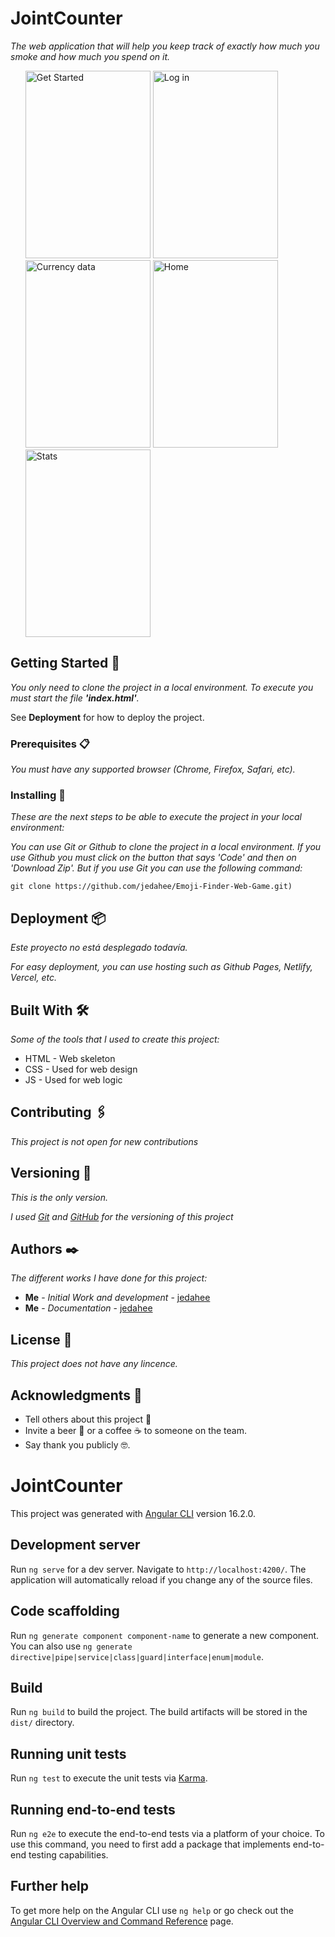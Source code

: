 # JointCounter

_The web application that will help you keep track of exactly how much you smoke and how much you spend on it._

<ul>
    <img src="https://github.com/jedahee/JointCounter/assets/56111700/c1481ef3-a17e-4d89-a4d0-e1a3914baaef" alt="Get Started" width="200px" height="300px">
    <img src="https://github.com/jedahee/JointCounter/assets/56111700/a49a6bf9-91af-411c-b76c-66446cc8bdb6" alt="Log in" width="200px" height="300px">
    <img src="https://github.com/jedahee/JointCounter/assets/56111700/4b7a88d1-120e-4500-aa2c-c5f4decf9b1e" alt="Currency data" width="200px" height="300px">
    <img src="https://github.com/jedahee/JointCounter/assets/56111700/2c250a98-9740-4c55-9fca-67d9cafe5492" alt="Home" width="200px" height="300px">
    <img src="https://github.com/jedahee/JointCounter/assets/56111700/5a44287b-0998-4b4e-8f2d-5f1444b45c0a" alt="Stats" width="200px" height="300px">
</ul>

## Getting Started 🚀

_You only need to clone the project in a local environment. To execute you must start the file **'index.html'**._

See **Deployment** for how to deploy the project.

### Prerequisites 📋

_You must have any supported browser (Chrome, Firefox, Safari, etc)._

### Installing 🔧

_These are the next steps to be able to execute the project in your local environment:_

_You can use Git or Github to clone the project in a local environment. If you use Github you must click on the button that says 'Code' and then on 'Download Zip'. But if you use Git you can use the following command:_

```
git clone https://github.com/jedahee/Emoji-Finder-Web-Game.git)
```

## Deployment 📦

_Este proyecto no está desplegado todavía._

_For easy deployment, you can use hosting such as Github Pages, Netlify, Vercel, etc._

## Built With 🛠️

_Some of the tools that I used to create this project:_

* HTML - Web skeleton
* CSS - Used for web design
* JS - Used for web logic

## Contributing 🖇️
_This project is not open for new contributions_

## Versioning 📌

_This is the only version._

_I used [Git](https://git-scm.com/) and [GitHub](https://github.com/) for the versioning of this project_

## Authors ✒️

_The different works I have done for this project:_

* **Me** - *Initial Work and development* - [jedahee](https://github.com/jedahee)
* **Me** - *Documentation* - [jedahee](https://github.com/jedahee) 

## License 📄

_This project does not have any lincence._

## Acknowledgments 🎁

* Tell others about this project 📢
* Invite a beer 🍺 or a coffee ☕ to someone on the team. 
* Say thank you publicly 🤓.


# JointCounter

This project was generated with [Angular CLI](https://github.com/angular/angular-cli) version 16.2.0.

## Development server

Run `ng serve` for a dev server. Navigate to `http://localhost:4200/`. The application will automatically reload if you change any of the source files.

## Code scaffolding

Run `ng generate component component-name` to generate a new component. You can also use `ng generate directive|pipe|service|class|guard|interface|enum|module`.

## Build

Run `ng build` to build the project. The build artifacts will be stored in the `dist/` directory.

## Running unit tests

Run `ng test` to execute the unit tests via [Karma](https://karma-runner.github.io).

## Running end-to-end tests

Run `ng e2e` to execute the end-to-end tests via a platform of your choice. To use this command, you need to first add a package that implements end-to-end testing capabilities.

## Further help

To get more help on the Angular CLI use `ng help` or go check out the [Angular CLI Overview and Command Reference](https://angular.io/cli) page.
